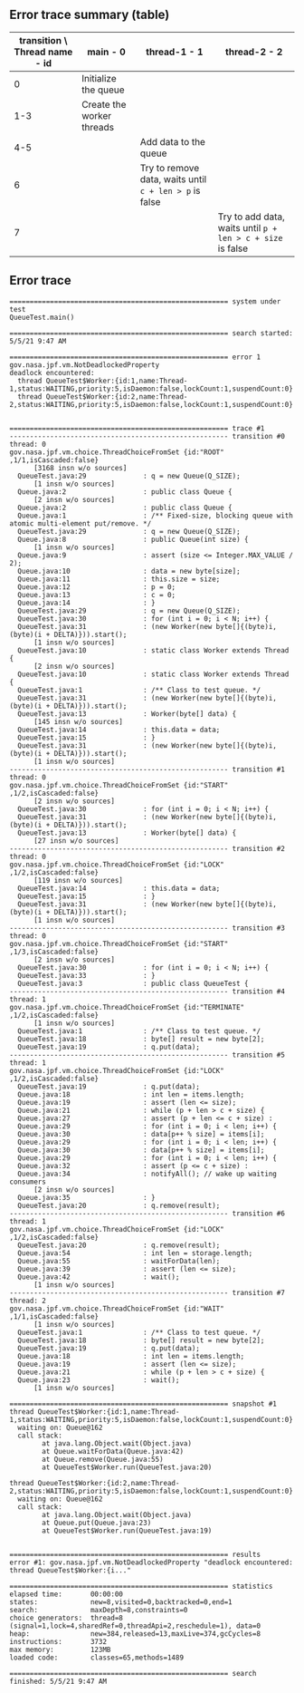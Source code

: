 ## Error trace summary (table)

| transition \ Thread name - id | main - 0                  | thread-1 - 1                                           | thread-2 - 2                                               |
| ----------------------------- | ------------------------- | ------------------------------------------------------ | ---------------------------------------------------------- |
| 0                             | Initialize the queue      |                                                        |                                                            |
| 1-3                           | Create the worker threads |                                                        |                                                            |
| 4-5                           |                           | Add data to the queue                                  |                                                            |
| 6                             |                           | Try to remove data, waits until `c + len > p` is false |                                                            |
| 7                             |                           |                                                        | Try to add data, waits until `p + len > c + size` is false |

## Error trace

```
====================================================== system under test
QueueTest.main()

====================================================== search started: 5/5/21 9:47 AM

====================================================== error 1
gov.nasa.jpf.vm.NotDeadlockedProperty
deadlock encountered:
  thread QueueTest$Worker:{id:1,name:Thread-1,status:WAITING,priority:5,isDaemon:false,lockCount:1,suspendCount:0}
  thread QueueTest$Worker:{id:2,name:Thread-2,status:WAITING,priority:5,isDaemon:false,lockCount:1,suspendCount:0}


====================================================== trace #1
------------------------------------------------------ transition #0 thread: 0
gov.nasa.jpf.vm.choice.ThreadChoiceFromSet {id:"ROOT" ,1/1,isCascaded:false}
      [3168 insn w/o sources]
  QueueTest.java:29              : q = new Queue(Q_SIZE);
      [1 insn w/o sources]
  Queue.java:2                   : public class Queue {
      [2 insn w/o sources]
  Queue.java:2                   : public class Queue {
  Queue.java:1                   : /** Fixed-size, blocking queue with atomic multi-element put/remove. */
  QueueTest.java:29              : q = new Queue(Q_SIZE);
  Queue.java:8                   : public Queue(int size) {
      [1 insn w/o sources]
  Queue.java:9                   : assert (size <= Integer.MAX_VALUE / 2);
  Queue.java:10                  : data = new byte[size];
  Queue.java:11                  : this.size = size;
  Queue.java:12                  : p = 0;
  Queue.java:13                  : c = 0;
  Queue.java:14                  : }
  QueueTest.java:29              : q = new Queue(Q_SIZE);
  QueueTest.java:30              : for (int i = 0; i < N; i++) {
  QueueTest.java:31              : (new Worker(new byte[]{(byte)i, (byte)(i + DELTA)})).start();
      [1 insn w/o sources]
  QueueTest.java:10              : static class Worker extends Thread {
      [2 insn w/o sources]
  QueueTest.java:10              : static class Worker extends Thread {
  QueueTest.java:1               : /** Class to test queue. */
  QueueTest.java:31              : (new Worker(new byte[]{(byte)i, (byte)(i + DELTA)})).start();
  QueueTest.java:13              : Worker(byte[] data) {
      [145 insn w/o sources]
  QueueTest.java:14              : this.data = data;
  QueueTest.java:15              : }
  QueueTest.java:31              : (new Worker(new byte[]{(byte)i, (byte)(i + DELTA)})).start();
      [1 insn w/o sources]
------------------------------------------------------ transition #1 thread: 0
gov.nasa.jpf.vm.choice.ThreadChoiceFromSet {id:"START" ,1/2,isCascaded:false}
      [2 insn w/o sources]
  QueueTest.java:30              : for (int i = 0; i < N; i++) {
  QueueTest.java:31              : (new Worker(new byte[]{(byte)i, (byte)(i + DELTA)})).start();
  QueueTest.java:13              : Worker(byte[] data) {
      [27 insn w/o sources]
------------------------------------------------------ transition #2 thread: 0
gov.nasa.jpf.vm.choice.ThreadChoiceFromSet {id:"LOCK" ,1/2,isCascaded:false}
      [119 insn w/o sources]
  QueueTest.java:14              : this.data = data;
  QueueTest.java:15              : }
  QueueTest.java:31              : (new Worker(new byte[]{(byte)i, (byte)(i + DELTA)})).start();
      [1 insn w/o sources]
------------------------------------------------------ transition #3 thread: 0
gov.nasa.jpf.vm.choice.ThreadChoiceFromSet {id:"START" ,1/3,isCascaded:false}
      [2 insn w/o sources]
  QueueTest.java:30              : for (int i = 0; i < N; i++) {
  QueueTest.java:33              : }
  QueueTest.java:3               : public class QueueTest {
------------------------------------------------------ transition #4 thread: 1
gov.nasa.jpf.vm.choice.ThreadChoiceFromSet {id:"TERMINATE" ,1/2,isCascaded:false}
      [1 insn w/o sources]
  QueueTest.java:1               : /** Class to test queue. */
  QueueTest.java:18              : byte[] result = new byte[2];
  QueueTest.java:19              : q.put(data);
------------------------------------------------------ transition #5 thread: 1
gov.nasa.jpf.vm.choice.ThreadChoiceFromSet {id:"LOCK" ,1/2,isCascaded:false}
  QueueTest.java:19              : q.put(data);
  Queue.java:18                  : int len = items.length;
  Queue.java:19                  : assert (len <= size);
  Queue.java:21                  : while (p + len > c + size) {
  Queue.java:27                  : assert (p + len <= c + size) :
  Queue.java:29                  : for (int i = 0; i < len; i++) {
  Queue.java:30                  : data[p++ % size] = items[i];
  Queue.java:29                  : for (int i = 0; i < len; i++) {
  Queue.java:30                  : data[p++ % size] = items[i];
  Queue.java:29                  : for (int i = 0; i < len; i++) {
  Queue.java:32                  : assert (p <= c + size) :
  Queue.java:34                  : notifyAll(); // wake up waiting consumers
      [2 insn w/o sources]
  Queue.java:35                  : }
  QueueTest.java:20              : q.remove(result);
------------------------------------------------------ transition #6 thread: 1
gov.nasa.jpf.vm.choice.ThreadChoiceFromSet {id:"LOCK" ,1/2,isCascaded:false}
  QueueTest.java:20              : q.remove(result);
  Queue.java:54                  : int len = storage.length;
  Queue.java:55                  : waitForData(len);
  Queue.java:39                  : assert (len <= size);
  Queue.java:42                  : wait();
      [1 insn w/o sources]
------------------------------------------------------ transition #7 thread: 2
gov.nasa.jpf.vm.choice.ThreadChoiceFromSet {id:"WAIT" ,1/1,isCascaded:false}
      [1 insn w/o sources]
  QueueTest.java:1               : /** Class to test queue. */
  QueueTest.java:18              : byte[] result = new byte[2];
  QueueTest.java:19              : q.put(data);
  Queue.java:18                  : int len = items.length;
  Queue.java:19                  : assert (len <= size);
  Queue.java:21                  : while (p + len > c + size) {
  Queue.java:23                  : wait();
      [1 insn w/o sources]

====================================================== snapshot #1
thread QueueTest$Worker:{id:1,name:Thread-1,status:WAITING,priority:5,isDaemon:false,lockCount:1,suspendCount:0}
  waiting on: Queue@162
  call stack:
        at java.lang.Object.wait(Object.java)
        at Queue.waitForData(Queue.java:42)
        at Queue.remove(Queue.java:55)
        at QueueTest$Worker.run(QueueTest.java:20)

thread QueueTest$Worker:{id:2,name:Thread-2,status:WAITING,priority:5,isDaemon:false,lockCount:1,suspendCount:0}
  waiting on: Queue@162
  call stack:
        at java.lang.Object.wait(Object.java)
        at Queue.put(Queue.java:23)
        at QueueTest$Worker.run(QueueTest.java:19)


====================================================== results
error #1: gov.nasa.jpf.vm.NotDeadlockedProperty "deadlock encountered:   thread QueueTest$Worker:{i..."

====================================================== statistics
elapsed time:       00:00:00
states:             new=8,visited=0,backtracked=0,end=1
search:             maxDepth=8,constraints=0
choice generators:  thread=8 (signal=1,lock=4,sharedRef=0,threadApi=2,reschedule=1), data=0
heap:               new=384,released=13,maxLive=374,gcCycles=8
instructions:       3732
max memory:         123MB
loaded code:        classes=65,methods=1489

====================================================== search finished: 5/5/21 9:47 AM
```
